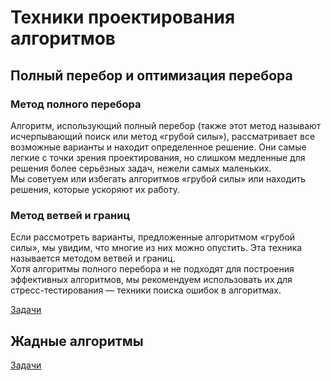 # Техники проектирования алгоритмов

## Полный перебор и оптимизация перебора

### Метод полного перебора
Алгоритм, использующий полный перебор (также этот метод называют исчерпывающий поиск или метод «грубой силы»), рассматривает все возможные варианты и находит определенное решение. Они самые легкие с точки зрения проектирования, но слишком медленные для решения более серьёзных задач, нежели самых маленьких.\
Мы советуем или избегать алгоритмов «грубой силы» или находить решения, которые ускоряют их работу.

### Метод ветвей и границ
Если рассмотреть варианты, предложенные алгоритмом «грубой силы», мы увидим, что многие из них можно опустить. Эта техника называется методом ветвей и границ.\
Хотя алгоритмы полного перебора и не подходят для построения эффективных алгоритмов, мы рекомендуем использовать их для стресс-тестирования — техники поиска ошибок в алгоритмах.

[Задачи](https://new.contest.yandex.ru/48556/statistics)

## Жадные алгоритмы

[Задачи](https://new.contest.yandex.ru/48557/statistics)